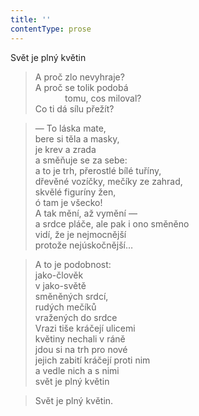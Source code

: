 ```yaml
---
title: ''
contentType: prose
---
```


Svět je plný květin

> A proč zlo nevyhraje?  
> A proč se tolik podobá  
>             tomu, cos miloval?  
> Co ti dá sílu přežít?

> — To láska mate,  
> bere si těla a masky,  
> je krev a zrada  
> a směňuje se za sebe:  
> a to je trh, přerostlé bílé tuříny,  
> dřevěné vozíčky, mečíky ze zahrad,  
> skvělé figuríny žen,  
> ó tam je všecko!  
> A tak mění, až vymění —  
> a srdce pláče, ale pak i ono směněno  
> vidí, že je nejmocnější  
> protože nejúskočnější…

> A to je podobnost:  
> jako-člověk  
> v jako-světě  
> směněných srdcí,  
> rudých mečíků  
> vražených do srdce  
> Vrazi tiše kráčejí ulicemi  
> květiny nechali v ráně  
> jdou si na trh pro nové  
> jejich zabití kráčejí proti nim  
> a vedle nich a s nimi  
> svět je plný květin

> Svět je plný květin.
